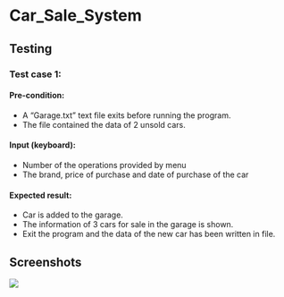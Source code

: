 # Car_Sale_System
## Testing 
### Test case 1:
#### Pre-condition:
- A “Garage.txt” text file exits before running the program. 
- The file contained the data of 2 unsold cars.
#### Input (keyboard):
- Number of the operations provided by menu
- The brand, price of purchase and date of purchase of the car
#### Expected result:
- Car is added to the garage.
- The information of 3 cars for sale in the garage is shown.
- Exit the program and the data of the new car has been written in file.
## Screenshots
![](mapnet_main_figure.png?)
